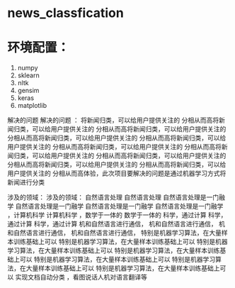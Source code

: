 # news_classfication
# 环境配置：
1. numpy 
2. sklearn 
3. nltk
4. gensim
5. keras
6. matplotlib

解决的问题 解决的问题 ：
将新闻归类，可以给用户提供关注的 分相从而高将新闻归类，可以给用户提供关注的 分相从而高将新闻归类，可以给用户提供关注的 分相从而高将新闻归类，可以给用户提供关注的 分相从而高将新闻归类，可以给用户提供关注的 分相从而高将新闻归类，可以给用户提供关注的 分相从而高将新闻归类，可以给用户提供关注的 分相从而高将新闻归类，可以给用户提供关注的 分相从而高将新闻归类，可以给用户提供关注的 分相从而高将新闻归类，可以给用户提供关注的 分相从而高体验，此次项目要解决的问题是通过机器学习方式将新闻进行分类

涉及的领域： 涉及的领域： 自然语言处理 自然语言处理
自然语言处理是一门融学 自然语言处理是一门融学 自然语言处理是一门融学 自然语言处理是一门融学 ，计算机科学 计算机科学 ，数学于一体的 数学于一体的 科学，通过计算 科学，通过计算 科学，通过计算 机和自然语言进行通信， 机和自然语言进行通信， 机和自然语言进行通信， 机和自然语言进行通信， 特别是机器学习算法，在大量样本训练基础上可以 特别是机器学习算法，在大量样本训练基础上可以 特别是机器学习算法，在大量样本训练基础上可以 特别是机器学习算法，在大量样本训练基础上可以 特别是机器学习算法，在大量样本训练基础上可以 特别是机器学习算法，在大量样本训练基础上可以 特别是机器学习算法，在大量样本训练基础上可以 实现文档自动分类 ，看图说话人机对语言翻译等
